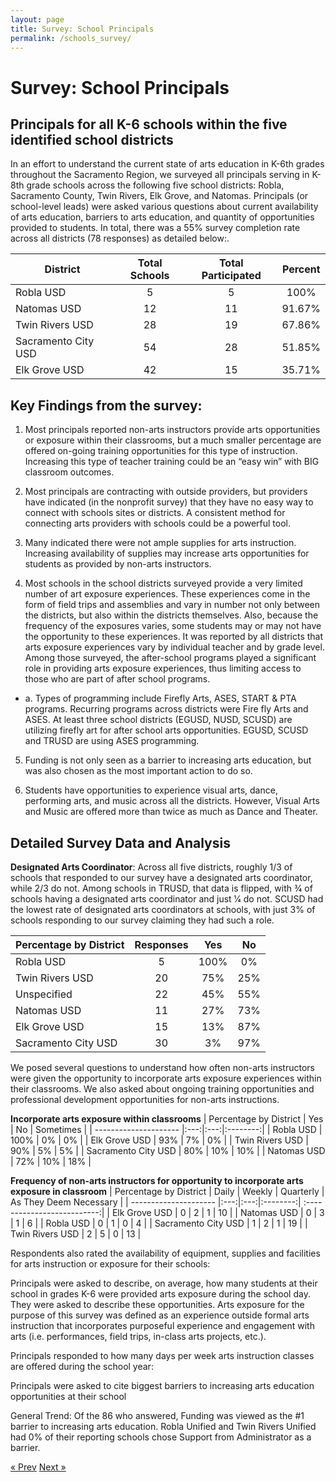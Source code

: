 ```yaml
---
layout: page
title: Survey: School Principals
permalink: /schools_survey/
---
```


#  Survey: School Principals

## Principals for all K-6 schools within the five identified school districts

In an effort to understand the current state of arts education in K-6th grades throughout the Sacramento Region, we surveyed all principals serving in K-8th grade schools across the following five school districts: Robla, Sacramento County, Twin Rivers, Elk Grove, and Natomas. Principals (or school-level leads) were asked various questions about current availability of arts education, barriers to arts education, and quantity of opportunities provided to students. In total, there was a 55% survey completion rate across all districts (78 responses) as detailed below:.
  
| District | Total Schools | Total Participated | Percent  |
| -------  |:-------------:|:------------------:|:--------:|
| Robla USD | 5 | 5 | 100% |
| Natomas USD | 12 | 11 | 91.67% |
| Twin Rivers USD | 28 | 19 | 67.86% |
| Sacramento City USD | 54 | 28 | 51.85% |
| Elk Grove USD | 42 | 15 | 35.71% |


## Key Findings from the survey:
1. Most principals reported non-arts instructors provide arts opportunities or exposure within their classrooms, but a much smaller percentage are offered on-going training opportunities for this type of instruction. Increasing this type of teacher training could be an “easy win” with BIG classroom outcomes.

2. Most principals are contracting with outside providers, but providers have indicated (in the nonprofit survey) that they have no easy way to connect with schools sites or districts. A consistent method for connecting arts providers with schools could be a powerful tool.

3. Many indicated there were not ample supplies for arts instruction. Increasing availability of supplies may increase arts opportunities for students as provided by non-arts instructors.

4. Most schools in the school districts surveyed provide a very limited number of art exposure experiences. These experiences come in the form of field trips and assemblies and vary in number not only between the districts, but also within the districts themselves. Also, because the frequency of the exposures varies, some students may or may not have the opportunity to these experiences. It was reported by all districts that arts exposure experiences vary by individual teacher and by grade level. Among those surveyed, the after-school programs played a significant role in providing arts exposure experiences, thus limiting access to those who are part of after school programs.

  * a. Types of programming include Firefly Arts, ASES, START & PTA programs. Recurring programs across districts were Fire fly Arts and ASES. At least three school districts (EGUSD, NUSD, SCUSD) are utilizing firefly art for after school arts opportunities. EGUSD, SCUSD and TRUSD are using ASES programming.
  
5. Funding is not only seen as a barrier to increasing arts education, but was also chosen as the most important action to do so.

6. Students have opportunities to experience visual arts, dance, performing arts, and music across all the districts. However, Visual Arts and Music are offered more than twice as much as Dance and Theater.

## Detailed Survey Data and Analysis

**Designated Arts Coordinator**: Across all five districts, roughly 1/3 of schools that responded to our survey have a designated arts coordinator, while 2/3 do not. Among schools in TRUSD, that data is flipped, with 3⁄4 of schools having a designated arts coordinator and just 1⁄4 do not. SCUSD had the lowest rate of designated arts coordinators at schools, with just 3% of schools responding to our survey claiming they had such a role.

| Percentage by District | Responses | Yes | No |
| ---------------------  |:---------:|:---:|:---:|
| Robla USD | 5 | 100% | 0% |
| Twin Rivers USD | 20 | 75% | 25% |
| Unspecified | 22 | 45% | 55% |
| Natomas USD | 11 | 27% | 73% |
| Elk Grove USD | 15 | 13% | 87% |
| Sacramento City USD | 30 | 3% | 97% |

We posed several questions to understand how often non-arts instructors were given the opportunity to incorporate arts exposure experiences within their classrooms. We also asked about ongoing training opportunities and professional development opportunities for non-arts instructions.

**Incorporate arts exposure within classrooms**
| Percentage by District | Yes | No | Sometimes |
| ---------------------  |:---:|:---:|:--------:|
| Robla USD              | 100% | 0% | 0% |
| Elk Grove USD          | 93% | 7% | 0% |
| Twin Rivers USD        | 90% | 5% | 5% |
| Sacramento City USD    | 80% | 10% | 10% |
| Natomas USD            | 72% | 10% | 18% |

**Frequency of non-arts instructors for opportunity to incorporate arts exposure in classroom**
| Percentage by District | Daily | Weekly | Quarterly | As They Deem Necessary |
| ---------------------  |:---:|:---:|:--------:| :--------------------------:|
| Elk Grove USD          | 0 | 2 | 1 | 10 |
| Natomas USD            | 0 | 3 | 1 | 6 |
| Robla USD              | 0 | 1 | 0 | 4 |
| Sacramento City USD    | 1 | 2 | 1 | 19 |
| Twin Rivers USD        | 2 | 5 | 0 | 13 |

Respondents also rated the availability of equipment, supplies and facilities for arts instruction or exposure for their schools:
              
Principals were asked to describe, on average, how many students at their school in grades K-6 were provided arts exposure during the school day. They were asked to describe these opportunities. Arts exposure for the purpose of this survey was defined as an experience outside formal arts instruction that incorporates purposeful experience and engagement with arts (i.e. performances, field trips, in-class arts projects, etc.).

Principals responded to how many days per week arts instruction classes are offered during the school year:

Principals were asked to cite biggest barriers to increasing arts education opportunities at their school

General Trend:
Of the 86 who answered, Funding was viewed as the #1 barrier to increasing arts education. Robla Unified and Twin Rivers Unified had 0% of their reporting schools chose Support from Administrator as a barrier.


<!-- Pagination -->
<div class="pagination">
  <a class="pagination-item older" href="{{ site.baseurl }}/assess">&laquo; Prev</a>
  <a class="pagination-item newer" href="{{ site.baseurl }}/evaluate">Next &raquo;</a>
</div>
